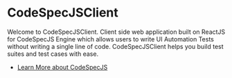 # CodeSpecJSClient
Welcome to CodeSpecJSClient. Client side web application built on ReactJS for CodeSpecJS Engine which allows users to write UI Automation Tests without writing a single line of code. 
CodeSpecJSClient helps you build test suites and test cases with ease.
 * [Learn More about CodeSpecJS](https://github.com/99xt/CodeSpecJS/)

